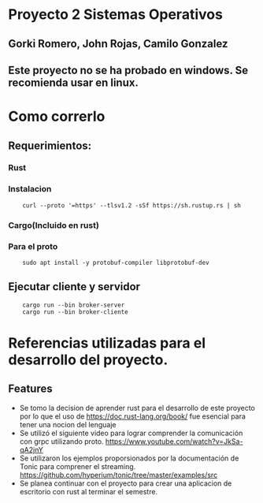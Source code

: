 # Proyecto 2 Sistemas Operativos 
## Gorki Romero, John Rojas, Camilo Gonzalez

## Este proyecto no se ha probado en windows. Se recomienda usar en linux.

# Como correrlo 
## Requerimientos:
### Rust
### Instalacion
```ssh 
    curl --proto '=https' --tlsv1.2 -sSf https://sh.rustup.rs | sh
```
### Cargo(Incluido en rust)
### Para el proto
```ssh
    sudo apt install -y protobuf-compiler libprotobuf-dev
```

## Ejecutar cliente y servidor
```ssh
    cargo run --bin broker-server
    cargo run --bin broker-cliente
```

# Referencias utilizadas para el desarrollo del proyecto. 
## Features
- Se tomo la decision de aprender rust para el desarrollo de este proyecto por lo que el uso de https://doc.rust-lang.org/book/ fue esencial para tener una nocion del lenguaje
- Se utilizó el siguiente video para lograr comprender la comunicación con grpc utilizando proto. https://www.youtube.com/watch?v=JkSa-qA2jnY
- Se utilizaron los ejemplos proporsionados por la documentación de Tonic para comprener el streaming. https://github.com/hyperium/tonic/tree/master/examples/src
- Se planea continuar con el proyecto para crear una aplicacion de escritorio con rust al terminar el semestre.
